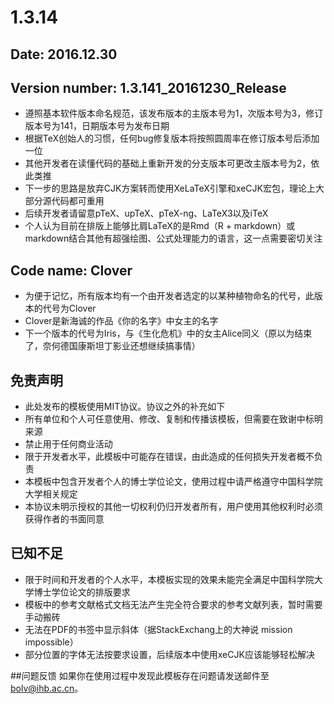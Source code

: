 # 1.3.14
## Date: 2016.12.30
## Version number: 1.3.141_20161230_Release
- 遵照基本软件版本命名规范，该发布版本的主版本号为1，次版本号为3，修订版本号为141，日期版本号为发布日期
- 根据TeX创始人的习惯，任何bug修复版本将按照圆周率在修订版本号后添加一位
- 其他开发者在读懂代码的基础上重新开发的分支版本可更改主版本号为2，依此类推
- 下一步的思路是放弃CJK方案转而使用XeLaTeX引擎和xeCJK宏包，理论上大部分源代码都可重用
- 后续开发者请留意pTeX、upTeX、pTeX-ng、LaTeX3以及iTeX
- 个人认为目前在排版上能够比肩LaTeX的是Rmd（R + markdown）或markdown结合其他有超强绘图、公式处理能力的语言，这一点需要密切关注

## Code name: Clover 
- 为便于记忆，所有版本均有一个由开发者选定的以某种植物命名的代号，此版本的代号为Clover
- Clover是新海诚的作品《你的名字》中女主的名字
- 下一个版本的代号为Iris，与《生化危机》中的女主Alice同义（原以为结束了，奈何德国康斯坦丁影业还想继续搞事情）

## 免责声明
- 此处发布的模板使用MIT协议。协议之外的补充如下
- 所有单位和个人可任意使用、修改、复制和传播该模板，但需要在致谢中标明来源
- 禁止用于任何商业活动
- 限于开发者水平，此模板中可能存在错误，由此造成的任何损失开发者概不负责
- 本模板中包含开发者个人的博士学位论文，使用过程中请严格遵守中国科学院大学相关规定
- 本协议未明示授权的其他一切权利仍归开发者所有，用户使用其他权利时必须获得作者的书面同意

## 已知不足
- 限于时间和开发者的个人水平，本模板实现的效果未能完全满足中国科学院大学博士学位论文的排版要求
- 模板中的参考文献格式文档无法产生完全符合要求的参考文献列表，暂时需要手动搬砖
- 无法在PDF的书签中显示斜体（据StackExchang上的大神说 mission impossible）
- 部分位置的字体无法按要求设置，后续版本中使用xeCJK应该能够轻松解决

##问题反馈
如果你在使用过程中发现此模板存在问题请发送邮件至 bolv@ihb.ac.cn。
